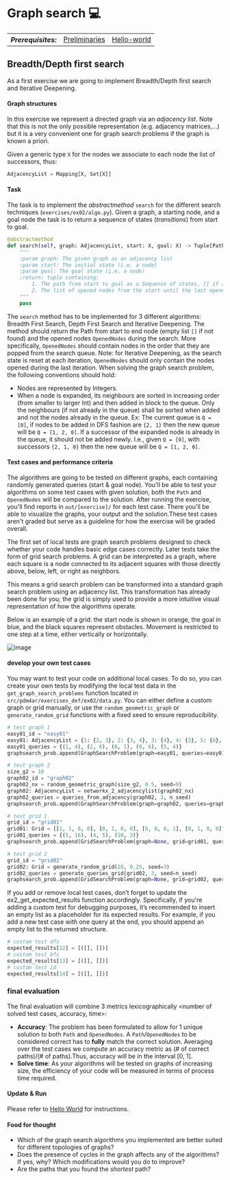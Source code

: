 # Graph search :computer:

<table>
  <tr>
    <th><i>Prerequisites:</i></th><td><a href="./00-preliminaries.html" target="_top">Preliminaries</a></td><td><a href="./01-hello-world.html" target="_top">Hello-world</a></td>
  </tr>
</table>

## Breadth/Depth first search

As a first exercise we are going to implement Breadth/Depth first search and Iterative Deepening.

#### Graph structures

In this exercise we represent a directed graph via an *adjacency list*. Note that this is not the only possible
representation (e.g. adjacency matrices,...) but it is a very convenient one for graph search problems if the graph is
known a priori.

Given a generic type `X` for the nodes we associate to each node the list of successors, thus:

```python
AdjacencyList = Mapping[X, Set[X]]
```

#### Task

The task is to implement the _abstractmethod_ `search` for the different search techniques (`exercises/ex02/algo.py`).
Given a graph, a starting node, and a goal node the task is to return a sequence of states (_transitions_) from start to
goal.

```python
@abstractmethod
def search(self, graph: AdjacencyList, start: X, goal: X) -> Tuple[Path, OpenedNodes]:
    """
    :param graph: The given graph as an adjacency list
    :param start: The initial state (i.e. a node)
    :param goal: The goal state (i.e. a node)
    :return: tuple containing:
        1. The path from start to goal as a Sequence of states, [] if a path does not exist
        2. The list of opened nodes from the start until the last opened node
    """
    pass
```

The `search` method has to be implemented for 3 different algorithms: Breadth First Search, Depth First Search and Iterative Deepening. The method should return the Path from start to end node (empty list `[]` if not found) and the opened nodes `OpenedNodes` during the search. More specifically, `OpenedNodes` should contain nodes in the order that they are popped from the search queue. Note: for Iterative Deepening, as the search state is reset at each iteration, `OpenedNodes` should only contain the nodes opened during the last iteration.
When solving the graph search problem, the following conventions should hold:
* Nodes are represented by Integers.
* When a node is expanded, its neighbours are sorted in increasing order (from smaller to larger Int) and then added in block to the queue. Only the neighbours (if not already in the queue) shall be sorted when added and not the nodes already in the queue.
Ex: The current queue is `Q = [0]`, if nodes to be added in DFS fashion are `{2, 1}` then the new queue will be `Q = [1, 2, 0]`. 
If a successor of the expanded node is already in the queue, it should not be added newly. I.e., given `Q = [0]`, with successors `{2, 1, 0}` then the new queue will be `Q = [1, 2, 0]`.

#### Test cases and performance criteria

The algorithms are going to be tested on different graphs, each containing randomly generated queries (start &
goal node).
You'll be able to test your algorithms on some test cases with given solution, both the `Path` and `OpenedNodes` will be compared to the solution. 
After running the exercise, you'll find reports in `out/[exercise]/` for each test case. There you'll be able to visualize the graphs, your output and the solution.These test cases aren't graded but serve as a guideline for how the exercise will be graded overall.

The first set of local tests are graph search problems designed to check whether your code handles basic edge cases correctly. Later tests take the form of grid search problems. A grid can be interpreted as a graph, where each square is a node connected to its adjacent squares with those directly above, below, left, or right as neighbors.

This means a grid search problem can be transformed into a standard graph search problem using an adjacency list. This transformation has already been done for you; the grid is simply used to provide a more intuitive visual representation of how the algorithms operate.

Below is an example of a grid: the start node is shown in orange, the goal in blue, and the black squares represent obstacles. Movement is restricted to one step at a time, either vertically or horizontally.

![image](https://github.com/user-attachments/assets/ea1fd09a-0068-409f-b12d-1040a60cebba)


#### develop your own test cases

You may want to test your code on additional local cases. To do so, you can create your own tests by modifying the local test data in the `get_graph_search_problems` function located in `src/pdm4ar/exercises_def/ex02/data.py`. You can either define a custom graph or grid manually, or use the `random_geometric_graph` or `generate_random_grid` functions with a fixed seed to ensure reproducibility.

```python
# test graph 1
easy01_id = "easy01"
easy01: AdjacencyList = {1: {2, 3}, 2: {3, 4}, 3: {4}, 4: {3}, 5: {6}, 6: {3}}
easy01_queries = {(1, 4), (2, 6), (6, 1), (6, 6), (5, 4)}
graphsearch_prob.append(GraphSearchProblem(graph=easy01, queries=easy01_queries, graph_id=easy01_id))

# test graph 2
size_g2 = 10
graph02_id = "graph02"
graph02_nx = random_geometric_graph(size_g2, 0.5, seed=9)
graph02: AdjacencyList = networkx_2_adjacencylist(graph02_nx)
graph02_queries = queries_from_adjacency(graph02, 3, n_seed)
graphsearch_prob.append(GraphSearchProblem(graph=graph02, queries=graph02_queries, graph_id=graph02_id))

# test grid 1
grid_id = "grid01"
grid01: Grid = [[1, 1, 0, 0], [0, 1, 0, 0], [0, 0, 0, 1], [0, 1, 0, 0]]
grid01_queries = {(5, 16), (4, 5), (10, 3)}
graphsearch_prob.append(GridSearchProblem(graph=None, grid=grid01, queries=grid01_queries, graph_id=grid_id))

# test grid 2
grid_id = "grid02"
grid02: Grid = generate_random_grid(20, 0.25, seed=3)
grid02_queries = generate_queries_grid(grid02, 3, seed=n_seed)
graphsearch_prob.append(GridSearchProblem(graph=None, grid=grid02, queries=grid02_queries, graph_id=grid_id))
```

If you add or remove local test cases, don’t forget to update the ex2_get_expected_results function accordingly. Specifically, if you're adding a custom test for debugging purposes, it’s recommended to insert an empty list as a placeholder for its expected results. For example, if you add a new test case with one query at the end, you should append an empty list to the returned structure.

```python
# custom test dfs
expected_results[12] = [([], [])]
# custom test bfs
expected_results[13] = [([], [])]
# custom test id
expected_results[14] = [([], [])]
```

### final evaluation

The final evaluation will combine 3 metrics lexicographically <number of solved test cases, accuracy, time>:
* **Accuracy**: The problem has been formulated to allow for 1 unique solution to both `Path` and `OpenedNodes`. 
A `Path`/`OpenedNodes` to be considered correct has to **fully** match the correct solution.
Averaging over the test cases we compute an accuracy metric as (# of correct paths)/(# of paths).Thus, accuracy will be in the interval [0, 1].
* **Solve time**: As your algorithms will be tested on graphs of increasing size, the efficiency of your code will be measured in terms of process time required.

#### Update & Run

Please refer to [Hello World](01-helloworld.md) for instructions.

#### Food for thought

* Which of the graph search algorithms you implemented are better suited for different topologies of graphs?
* Does the presence of cycles in the graph affects any of the algorithms? If yes, why? Which modifications would you do to improve?
* Are the paths that you found the _shortest_ path?
